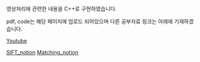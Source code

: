영상처리에 관련한 내용을 C++로 구현하였습니다.

pdf, code는 해당 페이지에 업로드 되어있으며 다른 공부자료 링크는 아래에 기재하겠습니다.

[Youtube](https://www.youtube.com/playlist?list=PLtz07FHlnS2KtSwb2IPFS94U7mtJ9uGJC)

[SIFT_notion](https://leeward-substance-d17.notion.site/SIFT-3fa5b7f6e09346f9a77e9f4345905078) 
[Matching_notion](https://leeward-substance-d17.notion.site/Matching-ff53081f54604ceab83b105d282fb8ec?pvs=74)
